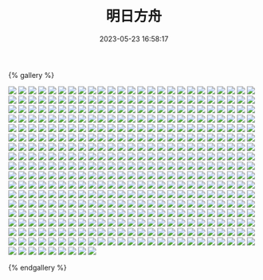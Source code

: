 ﻿---
title: 明日方舟
date: 2023-05-23 16:58:17
comments: false
---

{% gallery %}

![](https://fastly.jsdelivr.net/gh/1405720461/Arknights-img@main/Arknights1/1.avif)
![](https://fastly.jsdelivr.net/gh/1405720461/Arknights-img@main/Arknights1/2.avif)
![](https://fastly.jsdelivr.net/gh/1405720461/Arknights-img@main/Arknights1/3.avif)
![](https://fastly.jsdelivr.net/gh/1405720461/Arknights-img@main/Arknights1/4.avif)
![](https://fastly.jsdelivr.net/gh/1405720461/Arknights-img@main/Arknights1/5.avif)
![](https://fastly.jsdelivr.net/gh/1405720461/Arknights-img@main/Arknights1/6.avif)
![](https://fastly.jsdelivr.net/gh/1405720461/Arknights-img@main/Arknights1/7.avif)
![](https://fastly.jsdelivr.net/gh/1405720461/Arknights-img@main/Arknights1/8.avif)
![](https://fastly.jsdelivr.net/gh/1405720461/Arknights-img@main/Arknights1/9.avif)
![](https://fastly.jsdelivr.net/gh/1405720461/Arknights-img@main/Arknights1/10.avif)
![](https://fastly.jsdelivr.net/gh/1405720461/Arknights-img@main/Arknights1/11.avif)
![](https://fastly.jsdelivr.net/gh/1405720461/Arknights-img@main/Arknights1/12.avif)
![](https://fastly.jsdelivr.net/gh/1405720461/Arknights-img@main/Arknights1/13.avif)
![](https://fastly.jsdelivr.net/gh/1405720461/Arknights-img@main/Arknights1/14.avif)
![](https://fastly.jsdelivr.net/gh/1405720461/Arknights-img@main/Arknights1/15.avif)
![](https://fastly.jsdelivr.net/gh/1405720461/Arknights-img@main/Arknights1/16.avif)
![](https://fastly.jsdelivr.net/gh/1405720461/Arknights-img@main/Arknights1/17.avif)
![](https://fastly.jsdelivr.net/gh/1405720461/Arknights-img@main/Arknights1/18.avif)
![](https://fastly.jsdelivr.net/gh/1405720461/Arknights-img@main/Arknights1/19.avif)
![](https://fastly.jsdelivr.net/gh/1405720461/Arknights-img@main/Arknights1/20.avif)
![](https://fastly.jsdelivr.net/gh/1405720461/Arknights-img@main/Arknights1/21.avif)
![](https://fastly.jsdelivr.net/gh/1405720461/Arknights-img@main/Arknights1/22.avif)
![](https://fastly.jsdelivr.net/gh/1405720461/Arknights-img@main/Arknights1/23.avif)
![](https://fastly.jsdelivr.net/gh/1405720461/Arknights-img@main/Arknights1/24.avif)
![](https://fastly.jsdelivr.net/gh/1405720461/Arknights-img@main/Arknights1/25.avif)
![](https://fastly.jsdelivr.net/gh/1405720461/Arknights-img@main/Arknights1/26.avif)
![](https://fastly.jsdelivr.net/gh/1405720461/Arknights-img@main/Arknights1/27.avif)
![](https://fastly.jsdelivr.net/gh/1405720461/Arknights-img@main/Arknights1/28.avif)
![](https://fastly.jsdelivr.net/gh/1405720461/Arknights-img@main/Arknights1/29.avif)
![](https://fastly.jsdelivr.net/gh/1405720461/Arknights-img@main/Arknights1/30.avif)
![](https://fastly.jsdelivr.net/gh/1405720461/Arknights-img@main/Arknights1/31.avif)
![](https://fastly.jsdelivr.net/gh/1405720461/Arknights-img@main/Arknights1/32.avif)
![](https://fastly.jsdelivr.net/gh/1405720461/Arknights-img@main/Arknights1/33.avif)
![](https://fastly.jsdelivr.net/gh/1405720461/Arknights-img@main/Arknights1/34.avif)
![](https://fastly.jsdelivr.net/gh/1405720461/Arknights-img@main/Arknights1/35.avif)
![](https://fastly.jsdelivr.net/gh/1405720461/Arknights-img@main/Arknights1/36.avif)
![](https://fastly.jsdelivr.net/gh/1405720461/Arknights-img@main/Arknights1/37.avif)
![](https://fastly.jsdelivr.net/gh/1405720461/Arknights-img@main/Arknights1/38.avif)
![](https://fastly.jsdelivr.net/gh/1405720461/Arknights-img@main/Arknights1/39.avif)
![](https://fastly.jsdelivr.net/gh/1405720461/Arknights-img@main/Arknights1/40.avif)
![](https://fastly.jsdelivr.net/gh/1405720461/Arknights-img@main/Arknights1/41.avif)
![](https://fastly.jsdelivr.net/gh/1405720461/Arknights-img@main/Arknights1/42.avif)
![](https://fastly.jsdelivr.net/gh/1405720461/Arknights-img@main/Arknights1/43.avif)
![](https://fastly.jsdelivr.net/gh/1405720461/Arknights-img@main/Arknights1/44.avif)
![](https://fastly.jsdelivr.net/gh/1405720461/Arknights-img@main/Arknights1/45.avif)
![](https://fastly.jsdelivr.net/gh/1405720461/Arknights-img@main/Arknights1/46.avif)
![](https://fastly.jsdelivr.net/gh/1405720461/Arknights-img@main/Arknights1/47.avif)
![](https://fastly.jsdelivr.net/gh/1405720461/Arknights-img@main/Arknights1/48.avif)
![](https://fastly.jsdelivr.net/gh/1405720461/Arknights-img@main/Arknights1/49.avif)
![](https://fastly.jsdelivr.net/gh/1405720461/Arknights-img@main/Arknights1/50.avif)
![](https://fastly.jsdelivr.net/gh/1405720461/Arknights-img@main/Arknights1/51.avif)
![](https://fastly.jsdelivr.net/gh/1405720461/Arknights-img@main/Arknights1/52.avif)
![](https://fastly.jsdelivr.net/gh/1405720461/Arknights-img@main/Arknights1/53.avif)
![](https://fastly.jsdelivr.net/gh/1405720461/Arknights-img@main/Arknights1/54.avif)
![](https://fastly.jsdelivr.net/gh/1405720461/Arknights-img@main/Arknights1/55.avif)
![](https://fastly.jsdelivr.net/gh/1405720461/Arknights-img@main/Arknights1/56.avif)
![](https://fastly.jsdelivr.net/gh/1405720461/Arknights-img@main/Arknights1/57.avif)
![](https://fastly.jsdelivr.net/gh/1405720461/Arknights-img@main/Arknights1/58.avif)
![](https://fastly.jsdelivr.net/gh/1405720461/Arknights-img@main/Arknights1/59.avif)
![](https://fastly.jsdelivr.net/gh/1405720461/Arknights-img@main/Arknights1/60.avif)
![](https://fastly.jsdelivr.net/gh/1405720461/Arknights-img@main/Arknights1/61.avif)
![](https://fastly.jsdelivr.net/gh/1405720461/Arknights-img@main/Arknights1/62.avif)
![](https://fastly.jsdelivr.net/gh/1405720461/Arknights-img@main/Arknights1/63.avif)
![](https://fastly.jsdelivr.net/gh/1405720461/Arknights-img@main/Arknights1/64.avif)
![](https://fastly.jsdelivr.net/gh/1405720461/Arknights-img@main/Arknights1/65.avif)
![](https://fastly.jsdelivr.net/gh/1405720461/Arknights-img@main/Arknights1/66.avif)
![](https://fastly.jsdelivr.net/gh/1405720461/Arknights-img@main/Arknights1/67.avif)
![](https://fastly.jsdelivr.net/gh/1405720461/Arknights-img@main/Arknights1/68.avif)
![](https://fastly.jsdelivr.net/gh/1405720461/Arknights-img@main/Arknights1/69.avif)
![](https://fastly.jsdelivr.net/gh/1405720461/Arknights-img@main/Arknights1/70.avif)
![](https://fastly.jsdelivr.net/gh/1405720461/Arknights-img@main/Arknights1/71.avif)
![](https://fastly.jsdelivr.net/gh/1405720461/Arknights-img@main/Arknights1/72.avif)
![](https://fastly.jsdelivr.net/gh/1405720461/Arknights-img@main/Arknights1/73.avif)
![](https://fastly.jsdelivr.net/gh/1405720461/Arknights-img@main/Arknights1/74.avif)
![](https://fastly.jsdelivr.net/gh/1405720461/Arknights-img@main/Arknights1/75.avif)
![](https://fastly.jsdelivr.net/gh/1405720461/Arknights-img@main/Arknights1/76.avif)
![](https://fastly.jsdelivr.net/gh/1405720461/Arknights-img@main/Arknights1/77.avif)
![](https://fastly.jsdelivr.net/gh/1405720461/Arknights-img@main/Arknights1/78.avif)
![](https://fastly.jsdelivr.net/gh/1405720461/Arknights-img@main/Arknights1/79.avif)
![](https://fastly.jsdelivr.net/gh/1405720461/Arknights-img@main/Arknights1/80.avif)
![](https://fastly.jsdelivr.net/gh/1405720461/Arknights-img@main/Arknights1/81.avif)
![](https://fastly.jsdelivr.net/gh/1405720461/Arknights-img@main/Arknights1/82.avif)
![](https://fastly.jsdelivr.net/gh/1405720461/Arknights-img@main/Arknights1/83.avif)
![](https://fastly.jsdelivr.net/gh/1405720461/Arknights-img@main/Arknights1/84.avif)
![](https://fastly.jsdelivr.net/gh/1405720461/Arknights-img@main/Arknights1/85.avif)
![](https://fastly.jsdelivr.net/gh/1405720461/Arknights-img@main/Arknights1/86.avif)
![](https://fastly.jsdelivr.net/gh/1405720461/Arknights-img@main/Arknights1/87.avif)
![](https://fastly.jsdelivr.net/gh/1405720461/Arknights-img@main/Arknights1/88.avif)
![](https://fastly.jsdelivr.net/gh/1405720461/Arknights-img@main/Arknights1/89.avif)
![](https://fastly.jsdelivr.net/gh/1405720461/Arknights-img@main/Arknights1/90.avif)
![](https://fastly.jsdelivr.net/gh/1405720461/Arknights-img@main/Arknights1/91.avif)
![](https://fastly.jsdelivr.net/gh/1405720461/Arknights-img@main/Arknights1/92.avif)
![](https://fastly.jsdelivr.net/gh/1405720461/Arknights-img@main/Arknights1/93.avif)
![](https://fastly.jsdelivr.net/gh/1405720461/Arknights-img@main/Arknights1/94.avif)
![](https://fastly.jsdelivr.net/gh/1405720461/Arknights-img@main/Arknights1/95.avif)
![](https://fastly.jsdelivr.net/gh/1405720461/Arknights-img@main/Arknights1/96.avif)
![](https://fastly.jsdelivr.net/gh/1405720461/Arknights-img@main/Arknights1/97.avif)
![](https://fastly.jsdelivr.net/gh/1405720461/Arknights-img@main/Arknights1/98.avif)
![](https://fastly.jsdelivr.net/gh/1405720461/Arknights-img@main/Arknights1/99.avif)
![](https://fastly.jsdelivr.net/gh/1405720461/Arknights-img@main/Arknights1/100.avif)
![](https://fastly.jsdelivr.net/gh/1405720461/Arknights-img@main/Arknights1/101.avif)
![](https://fastly.jsdelivr.net/gh/1405720461/Arknights-img@main/Arknights1/102.avif)
![](https://fastly.jsdelivr.net/gh/1405720461/Arknights-img@main/Arknights1/103.avif)
![](https://fastly.jsdelivr.net/gh/1405720461/Arknights-img@main/Arknights1/104.avif)
![](https://fastly.jsdelivr.net/gh/1405720461/Arknights-img@main/Arknights1/105.avif)
![](https://fastly.jsdelivr.net/gh/1405720461/Arknights-img@main/Arknights1/106.avif)
![](https://fastly.jsdelivr.net/gh/1405720461/Arknights-img@main/Arknights1/107.avif)
![](https://fastly.jsdelivr.net/gh/1405720461/Arknights-img@main/Arknights1/108.avif)
![](https://fastly.jsdelivr.net/gh/1405720461/Arknights-img@main/Arknights1/109.avif)
![](https://fastly.jsdelivr.net/gh/1405720461/Arknights-img@main/Arknights1/110.avif)
![](https://fastly.jsdelivr.net/gh/1405720461/Arknights-img@main/Arknights1/111.avif)
![](https://fastly.jsdelivr.net/gh/1405720461/Arknights-img@main/Arknights1/112.avif)
![](https://fastly.jsdelivr.net/gh/1405720461/Arknights-img@main/Arknights1/113.avif)
![](https://fastly.jsdelivr.net/gh/1405720461/Arknights-img@main/Arknights1/114.avif)
![](https://fastly.jsdelivr.net/gh/1405720461/Arknights-img@main/Arknights1/115.avif)
![](https://fastly.jsdelivr.net/gh/1405720461/Arknights-img@main/Arknights1/116.avif)
![](https://fastly.jsdelivr.net/gh/1405720461/Arknights-img@main/Arknights1/117.avif)
![](https://fastly.jsdelivr.net/gh/1405720461/Arknights-img@main/Arknights1/118.avif)
![](https://fastly.jsdelivr.net/gh/1405720461/Arknights-img@main/Arknights1/119.avif)
![](https://fastly.jsdelivr.net/gh/1405720461/Arknights-img@main/Arknights1/120.avif)
![](https://fastly.jsdelivr.net/gh/1405720461/Arknights-img@main/Arknights1/121.avif)
![](https://fastly.jsdelivr.net/gh/1405720461/Arknights-img@main/Arknights1/122.avif)
![](https://fastly.jsdelivr.net/gh/1405720461/Arknights-img@main/Arknights1/123.avif)
![](https://fastly.jsdelivr.net/gh/1405720461/Arknights-img@main/Arknights1/124.avif)
![](https://fastly.jsdelivr.net/gh/1405720461/Arknights-img@main/Arknights1/125.avif)
![](https://fastly.jsdelivr.net/gh/1405720461/Arknights-img@main/Arknights1/126.avif)
![](https://fastly.jsdelivr.net/gh/1405720461/Arknights-img@main/Arknights1/127.avif)
![](https://fastly.jsdelivr.net/gh/1405720461/Arknights-img@main/Arknights1/128.avif)
![](https://fastly.jsdelivr.net/gh/1405720461/Arknights-img@main/Arknights1/129.avif)
![](https://fastly.jsdelivr.net/gh/1405720461/Arknights-img@main/Arknights1/130.avif)
![](https://fastly.jsdelivr.net/gh/1405720461/Arknights-img@main/Arknights1/131.avif)
![](https://fastly.jsdelivr.net/gh/1405720461/Arknights-img@main/Arknights1/132.avif)
![](https://fastly.jsdelivr.net/gh/1405720461/Arknights-img@main/Arknights1/133.avif)
![](https://fastly.jsdelivr.net/gh/1405720461/Arknights-img@main/Arknights1/134.avif)
![](https://fastly.jsdelivr.net/gh/1405720461/Arknights-img@main/Arknights1/135.avif)
![](https://fastly.jsdelivr.net/gh/1405720461/Arknights-img@main/Arknights1/136.avif)
![](https://fastly.jsdelivr.net/gh/1405720461/Arknights-img@main/Arknights1/137.avif)
![](https://fastly.jsdelivr.net/gh/1405720461/Arknights-img@main/Arknights1/138.avif)
![](https://fastly.jsdelivr.net/gh/1405720461/Arknights-img@main/Arknights1/139.avif)
![](https://fastly.jsdelivr.net/gh/1405720461/Arknights-img@main/Arknights1/140.avif)
![](https://fastly.jsdelivr.net/gh/1405720461/Arknights-img@main/Arknights1/141.avif)
![](https://fastly.jsdelivr.net/gh/1405720461/Arknights-img@main/Arknights1/142.avif)
![](https://fastly.jsdelivr.net/gh/1405720461/Arknights-img@main/Arknights1/143.avif)
![](https://fastly.jsdelivr.net/gh/1405720461/Arknights-img@main/Arknights1/144.avif)
![](https://fastly.jsdelivr.net/gh/1405720461/Arknights-img@main/Arknights1/145.avif)
![](https://fastly.jsdelivr.net/gh/1405720461/Arknights-img@main/Arknights1/146.avif)
![](https://fastly.jsdelivr.net/gh/1405720461/Arknights-img@main/Arknights1/147.avif)
![](https://fastly.jsdelivr.net/gh/1405720461/Arknights-img@main/Arknights1/148.avif)
![](https://fastly.jsdelivr.net/gh/1405720461/Arknights-img@main/Arknights1/149.avif)
![](https://fastly.jsdelivr.net/gh/1405720461/Arknights-img@main/Arknights1/150.avif)
![](https://fastly.jsdelivr.net/gh/1405720461/Arknights-img@main/Arknights1/151.avif)
![](https://fastly.jsdelivr.net/gh/1405720461/Arknights-img@main/Arknights1/152.avif)
![](https://fastly.jsdelivr.net/gh/1405720461/Arknights-img@main/Arknights1/153.avif)
![](https://fastly.jsdelivr.net/gh/1405720461/Arknights-img@main/Arknights1/154.avif)
![](https://fastly.jsdelivr.net/gh/1405720461/Arknights-img@main/Arknights1/155.avif)
![](https://fastly.jsdelivr.net/gh/1405720461/Arknights-img@main/Arknights1/156.avif)
![](https://fastly.jsdelivr.net/gh/1405720461/Arknights-img@main/Arknights1/157.avif)
![](https://fastly.jsdelivr.net/gh/1405720461/Arknights-img@main/Arknights1/158.avif)
![](https://fastly.jsdelivr.net/gh/1405720461/Arknights-img@main/Arknights1/159.avif)
![](https://fastly.jsdelivr.net/gh/1405720461/Arknights-img@main/Arknights1/160.avif)
![](https://fastly.jsdelivr.net/gh/1405720461/Arknights-img@main/Arknights1/161.avif)
![](https://fastly.jsdelivr.net/gh/1405720461/Arknights-img@main/Arknights1/162.avif)
![](https://fastly.jsdelivr.net/gh/1405720461/Arknights-img@main/Arknights1/163.avif)
![](https://fastly.jsdelivr.net/gh/1405720461/Arknights-img@main/Arknights1/164.avif)
![](https://fastly.jsdelivr.net/gh/1405720461/Arknights-img@main/Arknights1/165.avif)
![](https://fastly.jsdelivr.net/gh/1405720461/Arknights-img@main/Arknights1/166.avif)
![](https://fastly.jsdelivr.net/gh/1405720461/Arknights-img@main/Arknights1/167.avif)
![](https://fastly.jsdelivr.net/gh/1405720461/Arknights-img@main/Arknights1/168.avif)
![](https://fastly.jsdelivr.net/gh/1405720461/Arknights-img@main/Arknights1/169.avif)
![](https://fastly.jsdelivr.net/gh/1405720461/Arknights-img@main/Arknights1/170.avif)
![](https://fastly.jsdelivr.net/gh/1405720461/Arknights-img@main/Arknights1/171.avif)
![](https://fastly.jsdelivr.net/gh/1405720461/Arknights-img@main/Arknights1/172.avif)
![](https://fastly.jsdelivr.net/gh/1405720461/Arknights-img@main/Arknights1/173.avif)
![](https://fastly.jsdelivr.net/gh/1405720461/Arknights-img@main/Arknights1/174.avif)
![](https://fastly.jsdelivr.net/gh/1405720461/Arknights-img@main/Arknights1/175.avif)
![](https://fastly.jsdelivr.net/gh/1405720461/Arknights-img@main/Arknights1/176.avif)
![](https://fastly.jsdelivr.net/gh/1405720461/Arknights-img@main/Arknights1/177.avif)
![](https://fastly.jsdelivr.net/gh/1405720461/Arknights-img@main/Arknights1/178.avif)
![](https://fastly.jsdelivr.net/gh/1405720461/Arknights-img@main/Arknights1/179.avif)
![](https://fastly.jsdelivr.net/gh/1405720461/Arknights-img@main/Arknights1/180.avif)
![](https://fastly.jsdelivr.net/gh/1405720461/Arknights-img@main/Arknights1/181.avif)
![](https://fastly.jsdelivr.net/gh/1405720461/Arknights-img@main/Arknights1/182.avif)
![](https://fastly.jsdelivr.net/gh/1405720461/Arknights-img@main/Arknights1/183.avif)
![](https://fastly.jsdelivr.net/gh/1405720461/Arknights-img@main/Arknights1/184.avif)
![](https://fastly.jsdelivr.net/gh/1405720461/Arknights-img@main/Arknights1/185.avif)
![](https://fastly.jsdelivr.net/gh/1405720461/Arknights-img@main/Arknights1/186.avif)
![](https://fastly.jsdelivr.net/gh/1405720461/Arknights-img@main/Arknights1/187.avif)
![](https://fastly.jsdelivr.net/gh/1405720461/Arknights-img@main/Arknights1/188.avif)
![](https://fastly.jsdelivr.net/gh/1405720461/Arknights-img@main/Arknights1/189.avif)
![](https://fastly.jsdelivr.net/gh/1405720461/Arknights-img@main/Arknights1/190.avif)
![](https://fastly.jsdelivr.net/gh/1405720461/Arknights-img@main/Arknights1/191.avif)
![](https://fastly.jsdelivr.net/gh/1405720461/Arknights-img@main/Arknights1/192.avif)
![](https://fastly.jsdelivr.net/gh/1405720461/Arknights-img@main/Arknights1/193.avif)
![](https://fastly.jsdelivr.net/gh/1405720461/Arknights-img@main/Arknights1/194.avif)
![](https://fastly.jsdelivr.net/gh/1405720461/Arknights-img@main/Arknights1/195.avif)
![](https://fastly.jsdelivr.net/gh/1405720461/Arknights-img@main/Arknights1/196.avif)
![](https://fastly.jsdelivr.net/gh/1405720461/Arknights-img@main/Arknights1/197.avif)
![](https://fastly.jsdelivr.net/gh/1405720461/Arknights-img@main/Arknights1/198.avif)
![](https://fastly.jsdelivr.net/gh/1405720461/Arknights-img@main/Arknights1/199.avif)
![](https://fastly.jsdelivr.net/gh/1405720461/Arknights-img@main/Arknights1/200.avif)
![](https://fastly.jsdelivr.net/gh/1405720461/Arknights-img@main/Arknights1/201.avif)
![](https://fastly.jsdelivr.net/gh/1405720461/Arknights-img@main/Arknights1/202.avif)
![](https://fastly.jsdelivr.net/gh/1405720461/Arknights-img@main/Arknights1/203.avif)
![](https://fastly.jsdelivr.net/gh/1405720461/Arknights-img@main/Arknights1/204.avif)
![](https://fastly.jsdelivr.net/gh/1405720461/Arknights-img@main/Arknights1/205.avif)
![](https://fastly.jsdelivr.net/gh/1405720461/Arknights-img@main/Arknights1/206.avif)
![](https://fastly.jsdelivr.net/gh/1405720461/Arknights-img@main/Arknights1/207.avif)
![](https://fastly.jsdelivr.net/gh/1405720461/Arknights-img@main/Arknights1/208.avif)
![](https://fastly.jsdelivr.net/gh/1405720461/Arknights-img@main/Arknights1/209.avif)
![](https://fastly.jsdelivr.net/gh/1405720461/Arknights-img@main/Arknights1/210.avif)
![](https://fastly.jsdelivr.net/gh/1405720461/Arknights-img@main/Arknights1/211.avif)
![](https://fastly.jsdelivr.net/gh/1405720461/Arknights-img@main/Arknights1/212.avif)
![](https://fastly.jsdelivr.net/gh/1405720461/Arknights-img@main/Arknights1/213.avif)
![](https://fastly.jsdelivr.net/gh/1405720461/Arknights-img@main/Arknights1/214.avif)
![](https://fastly.jsdelivr.net/gh/1405720461/Arknights-img@main/Arknights1/215.avif)
![](https://fastly.jsdelivr.net/gh/1405720461/Arknights-img@main/Arknights1/216.avif)
![](https://fastly.jsdelivr.net/gh/1405720461/Arknights-img@main/Arknights1/217.avif)
![](https://fastly.jsdelivr.net/gh/1405720461/Arknights-img@main/Arknights1/218.avif)
![](https://fastly.jsdelivr.net/gh/1405720461/Arknights-img@main/Arknights1/219.avif)
![](https://fastly.jsdelivr.net/gh/1405720461/Arknights-img@main/Arknights1/220.avif)
![](https://fastly.jsdelivr.net/gh/1405720461/Arknights-img@main/Arknights1/221.avif)
![](https://fastly.jsdelivr.net/gh/1405720461/Arknights-img@main/Arknights1/222.avif)
![](https://fastly.jsdelivr.net/gh/1405720461/Arknights-img@main/Arknights1/223.avif)
![](https://fastly.jsdelivr.net/gh/1405720461/Arknights-img@main/Arknights1/224.avif)
![](https://fastly.jsdelivr.net/gh/1405720461/Arknights-img@main/Arknights1/225.avif)
![](https://fastly.jsdelivr.net/gh/1405720461/Arknights-img@main/Arknights1/226.avif)
![](https://fastly.jsdelivr.net/gh/1405720461/Arknights-img@main/Arknights1/227.avif)
![](https://fastly.jsdelivr.net/gh/1405720461/Arknights-img@main/Arknights1/228.avif)
![](https://fastly.jsdelivr.net/gh/1405720461/Arknights-img@main/Arknights1/229.avif)
![](https://fastly.jsdelivr.net/gh/1405720461/Arknights-img@main/Arknights1/230.avif)
![](https://fastly.jsdelivr.net/gh/1405720461/Arknights-img@main/Arknights1/231.avif)
![](https://fastly.jsdelivr.net/gh/1405720461/Arknights-img@main/Arknights1/232.avif)
![](https://fastly.jsdelivr.net/gh/1405720461/Arknights-img@main/Arknights1/233.avif)
![](https://fastly.jsdelivr.net/gh/1405720461/Arknights-img@main/Arknights1/234.avif)
![](https://fastly.jsdelivr.net/gh/1405720461/Arknights-img@main/Arknights1/235.avif)
![](https://fastly.jsdelivr.net/gh/1405720461/Arknights-img@main/Arknights1/236.avif)
![](https://fastly.jsdelivr.net/gh/1405720461/Arknights-img@main/Arknights1/237.avif)
![](https://fastly.jsdelivr.net/gh/1405720461/Arknights-img@main/Arknights1/238.avif)
![](https://fastly.jsdelivr.net/gh/1405720461/Arknights-img@main/Arknights1/239.avif)
![](https://fastly.jsdelivr.net/gh/1405720461/Arknights-img@main/Arknights1/240.avif)
![](https://fastly.jsdelivr.net/gh/1405720461/Arknights-img@main/Arknights1/241.avif)
![](https://fastly.jsdelivr.net/gh/1405720461/Arknights-img@main/Arknights1/242.avif)
![](https://fastly.jsdelivr.net/gh/1405720461/Arknights-img@main/Arknights1/243.avif)
![](https://fastly.jsdelivr.net/gh/1405720461/Arknights-img@main/Arknights1/244.avif)
![](https://fastly.jsdelivr.net/gh/1405720461/Arknights-img@main/Arknights1/245.avif)
![](https://fastly.jsdelivr.net/gh/1405720461/Arknights-img@main/Arknights1/246.avif)
![](https://fastly.jsdelivr.net/gh/1405720461/Arknights-img@main/Arknights1/247.avif)
![](https://fastly.jsdelivr.net/gh/1405720461/Arknights-img@main/Arknights1/248.avif)
![](https://fastly.jsdelivr.net/gh/1405720461/Arknights-img@main/Arknights1/249.avif)
![](https://fastly.jsdelivr.net/gh/1405720461/Arknights-img@main/Arknights1/250.avif)
![](https://fastly.jsdelivr.net/gh/1405720461/Arknights-img@main/Arknights1/251.avif)
![](https://fastly.jsdelivr.net/gh/1405720461/Arknights-img@main/Arknights1/252.avif)
![](https://fastly.jsdelivr.net/gh/1405720461/Arknights-img@main/Arknights1/253.avif)
![](https://fastly.jsdelivr.net/gh/1405720461/Arknights-img@main/Arknights1/254.avif)
![](https://fastly.jsdelivr.net/gh/1405720461/Arknights-img@main/Arknights1/255.avif)
![](https://fastly.jsdelivr.net/gh/1405720461/Arknights-img@main/Arknights1/256.avif)
![](https://fastly.jsdelivr.net/gh/1405720461/Arknights-img@main/Arknights1/257.avif)
![](https://fastly.jsdelivr.net/gh/1405720461/Arknights-img@main/Arknights1/258.avif)
![](https://fastly.jsdelivr.net/gh/1405720461/Arknights-img@main/Arknights1/259.avif)
![](https://fastly.jsdelivr.net/gh/1405720461/Arknights-img@main/Arknights1/260.avif)
![](https://fastly.jsdelivr.net/gh/1405720461/Arknights-img@main/Arknights1/261.avif)
![](https://fastly.jsdelivr.net/gh/1405720461/Arknights-img@main/Arknights1/262.avif)
![](https://fastly.jsdelivr.net/gh/1405720461/Arknights-img@main/Arknights1/263.avif)
![](https://fastly.jsdelivr.net/gh/1405720461/Arknights-img@main/Arknights1/264.avif)
![](https://fastly.jsdelivr.net/gh/1405720461/Arknights-img@main/Arknights1/265.avif)
![](https://fastly.jsdelivr.net/gh/1405720461/Arknights-img@main/Arknights1/266.avif)
![](https://fastly.jsdelivr.net/gh/1405720461/Arknights-img@main/Arknights1/267.avif)
![](https://fastly.jsdelivr.net/gh/1405720461/Arknights-img@main/Arknights1/268.avif)
![](https://fastly.jsdelivr.net/gh/1405720461/Arknights-img@main/Arknights1/269.avif)
![](https://fastly.jsdelivr.net/gh/1405720461/Arknights-img@main/Arknights1/270.avif)
![](https://fastly.jsdelivr.net/gh/1405720461/Arknights-img@main/Arknights1/271.avif)
![](https://fastly.jsdelivr.net/gh/1405720461/Arknights-img@main/Arknights1/272.avif)
![](https://fastly.jsdelivr.net/gh/1405720461/Arknights-img@main/Arknights1/273.avif)
![](https://fastly.jsdelivr.net/gh/1405720461/Arknights-img@main/Arknights1/274.avif)
![](https://fastly.jsdelivr.net/gh/1405720461/Arknights-img@main/Arknights1/275.avif)
![](https://fastly.jsdelivr.net/gh/1405720461/Arknights-img@main/Arknights1/276.avif)
![](https://fastly.jsdelivr.net/gh/1405720461/Arknights-img@main/Arknights1/277.avif)
![](https://fastly.jsdelivr.net/gh/1405720461/Arknights-img@main/Arknights1/278.avif)
![](https://fastly.jsdelivr.net/gh/1405720461/Arknights-img@main/Arknights1/279.avif)
![](https://fastly.jsdelivr.net/gh/1405720461/Arknights-img@main/Arknights1/280.avif)
![](https://fastly.jsdelivr.net/gh/1405720461/Arknights-img@main/Arknights1/281.avif)
![](https://fastly.jsdelivr.net/gh/1405720461/Arknights-img@main/Arknights1/282.avif)
![](https://fastly.jsdelivr.net/gh/1405720461/Arknights-img@main/Arknights1/283.avif)
![](https://fastly.jsdelivr.net/gh/1405720461/Arknights-img@main/Arknights1/284.avif)
![](https://fastly.jsdelivr.net/gh/1405720461/Arknights-img@main/Arknights1/285.avif)
![](https://fastly.jsdelivr.net/gh/1405720461/Arknights-img@main/Arknights1/286.avif)
![](https://fastly.jsdelivr.net/gh/1405720461/Arknights-img@main/Arknights1/287.avif)
![](https://fastly.jsdelivr.net/gh/1405720461/Arknights-img@main/Arknights1/288.avif)
![](https://fastly.jsdelivr.net/gh/1405720461/Arknights-img@main/Arknights1/289.avif)
![](https://fastly.jsdelivr.net/gh/1405720461/Arknights-img@main/Arknights1/290.avif)
![](https://fastly.jsdelivr.net/gh/1405720461/Arknights-img@main/Arknights1/291.avif)
![](https://fastly.jsdelivr.net/gh/1405720461/Arknights-img@main/Arknights1/292.avif)
![](https://fastly.jsdelivr.net/gh/1405720461/Arknights-img@main/Arknights1/293.avif)
![](https://fastly.jsdelivr.net/gh/1405720461/Arknights-img@main/Arknights1/294.avif)
![](https://fastly.jsdelivr.net/gh/1405720461/Arknights-img@main/Arknights1/295.avif)
![](https://fastly.jsdelivr.net/gh/1405720461/Arknights-img@main/Arknights1/296.avif)
![](https://fastly.jsdelivr.net/gh/1405720461/Arknights-img@main/Arknights1/297.avif)
![](https://fastly.jsdelivr.net/gh/1405720461/Arknights-img@main/Arknights1/298.avif)
![](https://fastly.jsdelivr.net/gh/1405720461/Arknights-img@main/Arknights1/299.avif)
![](https://fastly.jsdelivr.net/gh/1405720461/Arknights-img@main/Arknights1/300.avif)
![](https://fastly.jsdelivr.net/gh/1405720461/Arknights-img@main/Arknights1/301.avif)
![](https://fastly.jsdelivr.net/gh/1405720461/Arknights-img@main/Arknights1/302.avif)
![](https://fastly.jsdelivr.net/gh/1405720461/Arknights-img@main/Arknights1/303.avif)
![](https://fastly.jsdelivr.net/gh/1405720461/Arknights-img@main/Arknights1/304.avif)
![](https://fastly.jsdelivr.net/gh/1405720461/Arknights-img@main/Arknights1/305.avif)
![](https://fastly.jsdelivr.net/gh/1405720461/Arknights-img@main/Arknights1/306.avif)
![](https://fastly.jsdelivr.net/gh/1405720461/Arknights-img@main/Arknights1/307.avif)
![](https://fastly.jsdelivr.net/gh/1405720461/Arknights-img@main/Arknights1/308.avif)
![](https://fastly.jsdelivr.net/gh/1405720461/Arknights-img@main/Arknights1/309.avif)
![](https://fastly.jsdelivr.net/gh/1405720461/Arknights-img@main/Arknights1/310.avif)
![](https://fastly.jsdelivr.net/gh/1405720461/Arknights-img@main/Arknights1/311.avif)
![](https://fastly.jsdelivr.net/gh/1405720461/Arknights-img@main/Arknights1/312.avif)
![](https://fastly.jsdelivr.net/gh/1405720461/Arknights-img@main/Arknights1/313.avif)
![](https://fastly.jsdelivr.net/gh/1405720461/Arknights-img@main/Arknights1/314.avif)
![](https://fastly.jsdelivr.net/gh/1405720461/Arknights-img@main/Arknights1/315.avif)
![](https://fastly.jsdelivr.net/gh/1405720461/Arknights-img@main/Arknights1/316.avif)
![](https://fastly.jsdelivr.net/gh/1405720461/Arknights-img@main/Arknights1/317.avif)
![](https://fastly.jsdelivr.net/gh/1405720461/Arknights-img@main/Arknights1/318.avif)
![](https://fastly.jsdelivr.net/gh/1405720461/Arknights-img@main/Arknights1/319.avif)
![](https://fastly.jsdelivr.net/gh/1405720461/Arknights-img@main/Arknights1/320.avif)
![](https://fastly.jsdelivr.net/gh/1405720461/Arknights-img@main/Arknights1/321.avif)
![](https://fastly.jsdelivr.net/gh/1405720461/Arknights-img@main/Arknights1/322.avif)
![](https://fastly.jsdelivr.net/gh/1405720461/Arknights-img@main/Arknights1/323.avif)
![](https://fastly.jsdelivr.net/gh/1405720461/Arknights-img@main/Arknights1/324.avif)
![](https://fastly.jsdelivr.net/gh/1405720461/Arknights-img@main/Arknights1/325.avif)
![](https://fastly.jsdelivr.net/gh/1405720461/Arknights-img@main/Arknights1/326.avif)
![](https://fastly.jsdelivr.net/gh/1405720461/Arknights-img@main/Arknights1/327.avif)
![](https://fastly.jsdelivr.net/gh/1405720461/Arknights-img@main/Arknights1/328.avif)
![](https://fastly.jsdelivr.net/gh/1405720461/Arknights-img@main/Arknights1/329.avif)
![](https://fastly.jsdelivr.net/gh/1405720461/Arknights-img@main/Arknights1/330.avif)
![](https://fastly.jsdelivr.net/gh/1405720461/Arknights-img@main/Arknights1/331.avif)
![](https://fastly.jsdelivr.net/gh/1405720461/Arknights-img@main/Arknights1/332.avif)
![](https://fastly.jsdelivr.net/gh/1405720461/Arknights-img@main/Arknights1/333.avif)
![](https://fastly.jsdelivr.net/gh/1405720461/Arknights-img@main/Arknights1/334.avif)
![](https://fastly.jsdelivr.net/gh/1405720461/Arknights-img@main/Arknights1/335.avif)
![](https://fastly.jsdelivr.net/gh/1405720461/Arknights-img@main/Arknights1/336.avif)
![](https://fastly.jsdelivr.net/gh/1405720461/Arknights-img@main/Arknights1/337.avif)
![](https://fastly.jsdelivr.net/gh/1405720461/Arknights-img@main/Arknights1/338.avif)
![](https://fastly.jsdelivr.net/gh/1405720461/Arknights-img@main/Arknights1/339.avif)
![](https://fastly.jsdelivr.net/gh/1405720461/Arknights-img@main/Arknights1/340.avif)
![](https://fastly.jsdelivr.net/gh/1405720461/Arknights-img@main/Arknights1/341.avif)
![](https://fastly.jsdelivr.net/gh/1405720461/Arknights-img@main/Arknights1/342.avif)
![](https://fastly.jsdelivr.net/gh/1405720461/Arknights-img@main/Arknights1/343.avif)
![](https://fastly.jsdelivr.net/gh/1405720461/Arknights-img@main/Arknights1/344.avif)
![](https://fastly.jsdelivr.net/gh/1405720461/Arknights-img@main/Arknights1/345.avif)
![](https://fastly.jsdelivr.net/gh/1405720461/Arknights-img@main/Arknights1/346.avif)
![](https://fastly.jsdelivr.net/gh/1405720461/Arknights-img@main/Arknights1/347.avif)
![](https://fastly.jsdelivr.net/gh/1405720461/Arknights-img@main/Arknights1/348.avif)
![](https://fastly.jsdelivr.net/gh/1405720461/Arknights-img@main/Arknights1/349.avif)
![](https://fastly.jsdelivr.net/gh/1405720461/Arknights-img@main/Arknights1/350.avif)
![](https://fastly.jsdelivr.net/gh/1405720461/Arknights-img@main/Arknights1/351.avif)
![](https://fastly.jsdelivr.net/gh/1405720461/Arknights-img@main/Arknights1/352.avif)
![](https://fastly.jsdelivr.net/gh/1405720461/Arknights-img@main/Arknights1/353.avif)
![](https://fastly.jsdelivr.net/gh/1405720461/Arknights-img@main/Arknights1/354.avif)
![](https://fastly.jsdelivr.net/gh/1405720461/Arknights-img@main/Arknights1/355.avif)
![](https://fastly.jsdelivr.net/gh/1405720461/Arknights-img@main/Arknights1/356.avif)
![](https://fastly.jsdelivr.net/gh/1405720461/Arknights-img@main/Arknights1/357.avif)
![](https://fastly.jsdelivr.net/gh/1405720461/Arknights-img@main/Arknights1/358.avif)
![](https://fastly.jsdelivr.net/gh/1405720461/Arknights-img@main/Arknights1/359.avif)
![](https://fastly.jsdelivr.net/gh/1405720461/Arknights-img@main/Arknights1/360.avif)
![](https://fastly.jsdelivr.net/gh/1405720461/Arknights-img@main/Arknights1/361.avif)
![](https://fastly.jsdelivr.net/gh/1405720461/Arknights-img@main/Arknights1/362.avif)
![](https://fastly.jsdelivr.net/gh/1405720461/Arknights-img@main/Arknights1/363.avif)
![](https://fastly.jsdelivr.net/gh/1405720461/Arknights-img@main/Arknights1/364.avif)
![](https://fastly.jsdelivr.net/gh/1405720461/Arknights-img@main/Arknights1/365.avif)
![](https://fastly.jsdelivr.net/gh/1405720461/Arknights-img@main/Arknights1/366.avif)
![](https://fastly.jsdelivr.net/gh/1405720461/Arknights-img@main/Arknights1/367.avif)
![](https://fastly.jsdelivr.net/gh/1405720461/Arknights-img@main/Arknights1/368.avif)
![](https://fastly.jsdelivr.net/gh/1405720461/Arknights-img@main/Arknights1/369.avif)
![](https://fastly.jsdelivr.net/gh/1405720461/Arknights-img@main/Arknights1/370.avif)
![](https://fastly.jsdelivr.net/gh/1405720461/Arknights-img@main/Arknights1/371.avif)
![](https://fastly.jsdelivr.net/gh/1405720461/Arknights-img@main/Arknights1/372.avif)
![](https://fastly.jsdelivr.net/gh/1405720461/Arknights-img@main/Arknights1/373.avif)
![](https://fastly.jsdelivr.net/gh/1405720461/Arknights-img@main/Arknights1/374.avif)
![](https://fastly.jsdelivr.net/gh/1405720461/Arknights-img@main/Arknights1/375.avif)
![](https://fastly.jsdelivr.net/gh/1405720461/Arknights-img@main/Arknights1/376.avif)
![](https://fastly.jsdelivr.net/gh/1405720461/Arknights-img@main/Arknights1/377.avif)
![](https://fastly.jsdelivr.net/gh/1405720461/Arknights-img@main/Arknights1/378.avif)
![](https://fastly.jsdelivr.net/gh/1405720461/Arknights-img@main/Arknights1/379.avif)
![](https://fastly.jsdelivr.net/gh/1405720461/Arknights-img@main/Arknights1/380.avif)
![](https://fastly.jsdelivr.net/gh/1405720461/Arknights-img@main/Arknights1/381.avif)
![](https://fastly.jsdelivr.net/gh/1405720461/Arknights-img@main/Arknights1/382.avif)
![](https://fastly.jsdelivr.net/gh/1405720461/Arknights-img@main/Arknights1/383.avif)
![](https://fastly.jsdelivr.net/gh/1405720461/Arknights-img@main/Arknights1/384.avif)
![](https://fastly.jsdelivr.net/gh/1405720461/Arknights-img@main/Arknights1/385.avif)
![](https://fastly.jsdelivr.net/gh/1405720461/Arknights-img@main/Arknights1/386.avif)
![](https://fastly.jsdelivr.net/gh/1405720461/Arknights-img@main/Arknights1/387.avif)
![](https://fastly.jsdelivr.net/gh/1405720461/Arknights-img@main/Arknights1/388.avif)
![](https://fastly.jsdelivr.net/gh/1405720461/Arknights-img@main/Arknights1/389.avif)
![](https://fastly.jsdelivr.net/gh/1405720461/Arknights-img@main/Arknights1/390.avif)
![](https://fastly.jsdelivr.net/gh/1405720461/Arknights-img@main/Arknights1/391.avif)
![](https://fastly.jsdelivr.net/gh/1405720461/Arknights-img@main/Arknights1/392.avif)
![](https://fastly.jsdelivr.net/gh/1405720461/Arknights-img@main/Arknights1/393.avif)
![](https://fastly.jsdelivr.net/gh/1405720461/Arknights-img@main/Arknights1/394.avif)
![](https://fastly.jsdelivr.net/gh/1405720461/Arknights-img@main/Arknights1/395.avif)
![](https://fastly.jsdelivr.net/gh/1405720461/Arknights-img@main/Arknights1/396.avif)
![](https://fastly.jsdelivr.net/gh/1405720461/Arknights-img@main/Arknights1/397.avif)
![](https://fastly.jsdelivr.net/gh/1405720461/Arknights-img@main/Arknights1/398.avif)
![](https://fastly.jsdelivr.net/gh/1405720461/Arknights-img@main/Arknights1/399.avif)
![](https://fastly.jsdelivr.net/gh/1405720461/Arknights-img@main/Arknights1/400.avif)
![](https://fastly.jsdelivr.net/gh/1405720461/Arknights-img@main/Arknights1/401.avif)
![](https://fastly.jsdelivr.net/gh/1405720461/Arknights-img@main/Arknights1/402.avif)
![](https://fastly.jsdelivr.net/gh/1405720461/Arknights-img@main/Arknights1/403.avif)
![](https://fastly.jsdelivr.net/gh/1405720461/Arknights-img@main/Arknights1/404.avif)
![](https://fastly.jsdelivr.net/gh/1405720461/Arknights-img@main/Arknights1/405.avif)
![](https://fastly.jsdelivr.net/gh/1405720461/Arknights-img@main/Arknights1/406.avif)
![](https://fastly.jsdelivr.net/gh/1405720461/Arknights-img@main/Arknights1/407.avif)
![](https://fastly.jsdelivr.net/gh/1405720461/Arknights-img@main/Arknights1/408.avif)
![](https://fastly.jsdelivr.net/gh/1405720461/Arknights-img@main/Arknights1/409.avif)
![](https://fastly.jsdelivr.net/gh/1405720461/Arknights-img@main/Arknights1/410.avif)
![](https://fastly.jsdelivr.net/gh/1405720461/Arknights-img@main/Arknights1/411.avif)
![](https://fastly.jsdelivr.net/gh/1405720461/Arknights-img@main/Arknights1/412.avif)
![](https://fastly.jsdelivr.net/gh/1405720461/Arknights-img@main/Arknights1/413.avif)
![](https://fastly.jsdelivr.net/gh/1405720461/Arknights-img@main/Arknights1/414.avif)
![](https://fastly.jsdelivr.net/gh/1405720461/Arknights-img@main/Arknights1/415.avif)
![](https://fastly.jsdelivr.net/gh/1405720461/Arknights-img@main/Arknights1/416.avif)
![](https://fastly.jsdelivr.net/gh/1405720461/Arknights-img@main/Arknights1/417.avif)
![](https://fastly.jsdelivr.net/gh/1405720461/Arknights-img@main/Arknights1/418.avif)
![](https://fastly.jsdelivr.net/gh/1405720461/Arknights-img@main/Arknights1/419.avif)
![](https://fastly.jsdelivr.net/gh/1405720461/Arknights-img@main/Arknights1/420.avif)
![](https://fastly.jsdelivr.net/gh/1405720461/Arknights-img@main/Arknights1/421.avif)
![](https://fastly.jsdelivr.net/gh/1405720461/Arknights-img@main/Arknights1/422.avif)
![](https://fastly.jsdelivr.net/gh/1405720461/Arknights-img@main/Arknights1/423.avif)
![](https://fastly.jsdelivr.net/gh/1405720461/Arknights-img@main/Arknights1/424.avif)
![](https://fastly.jsdelivr.net/gh/1405720461/Arknights-img@main/Arknights1/425.avif)
![](https://fastly.jsdelivr.net/gh/1405720461/Arknights-img@main/Arknights1/426.avif)
![](https://fastly.jsdelivr.net/gh/1405720461/Arknights-img@main/Arknights1/427.avif)
![](https://fastly.jsdelivr.net/gh/1405720461/Arknights-img@main/Arknights1/428.avif)
![](https://fastly.jsdelivr.net/gh/1405720461/Arknights-img@main/Arknights1/429.avif)
![](https://fastly.jsdelivr.net/gh/1405720461/Arknights-img@main/Arknights1/430.avif)
![](https://fastly.jsdelivr.net/gh/1405720461/Arknights-img@main/Arknights1/431.avif)
![](https://fastly.jsdelivr.net/gh/1405720461/Arknights-img@main/Arknights1/432.avif)
![](https://fastly.jsdelivr.net/gh/1405720461/Arknights-img@main/Arknights1/433.avif)
![](https://fastly.jsdelivr.net/gh/1405720461/Arknights-img@main/Arknights1/434.avif)

{% endgallery %}
